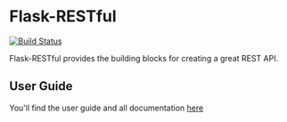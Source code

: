 # Flask-RESTful

[![Build Status](https://secure.travis-ci.org/twilio/flask-restful.png)](http://travis-ci.org/twilio/flask-restful)

Flask-RESTful provides the building blocks for creating a great REST API.

## User Guide

You'll find the user guide and all documentation [here](http://flask-restful.readthedocs.org/en/latest/)

